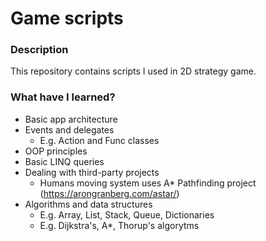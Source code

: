 # Game scripts
### Description
This repository contains scripts I used in 2D strategy game.
### What have I learned?
  * Basic app architecture
  * Events and delegates 
     * E.g. Action and Func classes
  * OOP principles
  * Basic LINQ queries
  * Dealing with third-party projects
     * Humans moving system uses A* Pathfinding project (https://arongranberg.com/astar/)
  * Algorithms and data structures
     * E.g. Array, List, Stack, Queue, Dictionaries
     * E.g. Dijkstra's, A*, Thorup's algorytms
